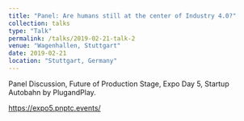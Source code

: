 ```yaml
---
title: "Panel: Are humans still at the center of Industry 4.0?"
collection: talks
type: "Talk"
permalink: /talks/2019-02-21-talk-2
venue: "Wagenhallen, Stuttgart"
date: 2019-02-21
location: "Stuttgart, Germany"
---
```


Panel Discussion, Future of Production Stage, Expo Day 5, Startup Autobahn by PlugandPlay.

https://expo5.pnptc.events/
